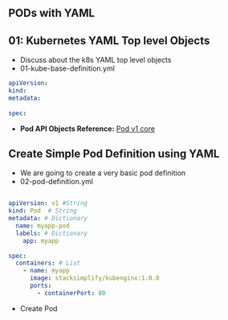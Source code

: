 ## PODs with YAML
## 01: Kubernetes YAML Top level Objects
- Discuss about the k8s YAML top level objects
- 01-kube-base-definition.yml

```yml
apiVersion:
kind:
metadata:
  
spec:
```
- **Pod API Objects Reference:** [Pod v1 core](https://kubernetes.io/docs/reference/generated/kubernetes-api/v1.26/#pod-v1-core)

## Create Simple Pod Definition using YAML
- We are going to create a very basic pod definition
- 02-pod-definition.yml

```yml

apiVersion: v1 #String
kind: Pod  # String
metadata: # Dictionary
  name: myapp-pod
  labels: # Dictionary
    app: myapp
  
spec:
  containers: # List
    - name: myapp
      image: stacksimplify/kubenginx:1.0.0
      ports: 
        - containerPort: 80

```
- Create Pod
